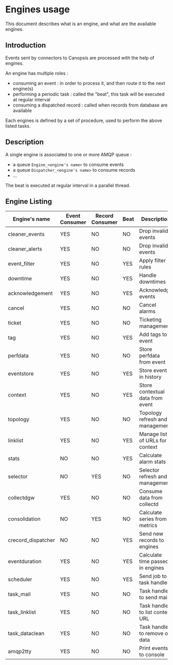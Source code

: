 # Engines usage

This document describes what is an engine, and what are the available engines.

## Introduction

Events sent by connectors to Canopsis are processed with the help of engines.

An engine has multiple roles :

- consuming an event : in order to process it, and then route it to the next engine(s)
- performing a periodic task : called the "beat", this task will
  be executed at regular interval
- consuming a dispatched record : called when records from database are available

Each engines is defined by a set of procedure, used to perform the above listed tasks.

## Description

A single engine is associated to one or more AMQP queue :

- a queue `Engine_<engine's name>` to consume events
- a queue `Dispatcher_<engine's name>` to consume records
- ...

The beat is executed at regular interval in a parallel thread.

## Engine Listing

Engine's name | Event Consumer | Record Consumer | Beat | Description
------------- | -------------- | --------------- | ---- | -----------
cleaner_events |   YES         | NO           | NO    | Drop invalid events
cleaner_alerts |   YES         | NO           | NO    | Drop invalid events
event_filter |     YES         | NO           | YES   | Apply filter rules
downtime |         YES         | NO           | YES   | Handle downtimes
acknowledgement |  YES         | NO           | YES   | Acknowledge events
cancel |           YES         | NO           | NO    | Cancel alarms
ticket |           YES         | NO           | NO    | Ticketing management
tag |              YES         | NO           | YES   | Add tags to event
perfdata |         YES         | NO           | NO    | Store perfdata from event
eventstore |       YES         | NO           | YES   | Store event in history
context |          YES         | NO           | YES   | Store contextual data from event
topology |         YES         | NO           | NO    | Topology refresh and management
linklist |         YES         | NO           | YES   | Manage list of URLs for context
stats |            NO          | NO           | YES   | Calculate alarm stats
selector |         NO          | YES          | NO    | Selector refresh and management
collectdgw |       YES         | NO           | NO    | Consume data from collectd
consolidation |    NO          | YES          | NO    | Calculate series from metrics
crecord_dispatcher | NO        | NO           | YES   | Send new records to engines
eventduration |    YES         | NO           | YES   | Calculate time passed in engines
scheduler |        YES         | NO           | YES   | Send job to task handlers
task_mail |        YES         | NO           | NO    | Task handler to send mail
task_linklist |    YES         | NO           | NO    | Task handler to list context URL
task_dataclean |   YES         | NO           | NO    | Task handler to remove old data
amqp2tty |         YES         | NO           | NO    | Print events to console
